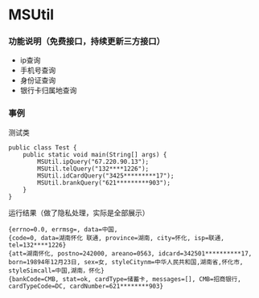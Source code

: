 # MSUtil
### 功能说明（免费接口，持续更新三方接口）
* ip查询
* 手机号查询
* 身份证查询
* 银行卡归属地查询
### 事例
测试类
```
public class Test {
    public static void main(String[] args) {
        MSUtil.ipQuery("67.220.90.13");
        MSUtil.telQuery("132****1226");
        MSUtil.idCardQuery("3425*********17");
        MSUtil.brankQuery("621*********903");
    }
}
```
运行结果（做了隐私处理，实际是全部展示）
```
{errno=0.0, errmsg=, data=中国, 
{code=0, data=湖南怀化 联通, province=湖南, city=怀化, isp=联通, tel=132****1226}
{att=湖南怀化, postno=242000, areano=0563, idcard=342501**********17, born=19894年12月23日, sex=女, styleCitynm=中华人民共和国,湖南省,怀化市, styleSimcall=中国,湖南，怀化}
{bankCode=CMB, stat=ok, cardType=储蓄卡, messages=[], CMB=招商银行, cardTypeCode=DC, cardNumber=621********903}
```

